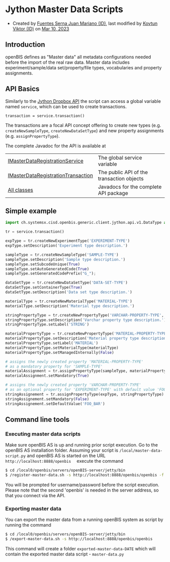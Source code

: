 # Jython Master Data Scripts

-   Created by [Fuentes Serna Juan Mariano
    (ID)](%20%20%20%20/display/~juanf%0A), last modified by [Kovtun
    Viktor (ID)](%20%20%20%20/display/~vkovtun%0A) on [Mar 10,
    2023](/pages/diffpagesbyversion.action?pageId=53746018&selectedPageVersions=1&selectedPageVersions=2 "Show changes")

## Introduction

openBIS defines as "Master data" all metadata configurations needed
before the import of the real raw data. Master data includes
experiment/sample/data set/property/file types, vocabularies and
property assignments.

## API Basics

Similarly to the [Jython Dropbox
API](/pages/viewpage.action?pageId=53746029) the script can access a
global variable named `service`, which can be used to create
transactions.

`transaction = service.transaction()`

The transactions are a focal API concept offering to create new types
(e.g. `createNewSampleType`, `createNewDataSetType`) and new property
assignments (e.g. `assignPropertyType`).

The complete Javadoc for the API is available at

|||
|--- |--- |
|[IMasterDataRegistrationService](https://openbis.ch/javadoc/20.10.x/javadoc-openbis/ch/systemsx/cisd/openbis/generic/server/jython/api/v1/IMasterDataRegistrationService.html)|The global service variable|
|[IMasterDataRegistrationTransaction](https://openbis.ch/javadoc/20.10.x/javadoc-openbis/ch/systemsx/cisd/openbis/generic/server/jython/api/v1/IMasterDataRegistrationTransaction.html)|The public API of the transaction objects|
|[All classes](https://openbis.ch/javadoc/20.10.x/javadoc-openbis/ch/systemsx/cisd/openbis/generic/server/jython/api/v1/package-summary.html)|Javadocs for the complete API package|


## Simple example

```py
import ch.systemsx.cisd.openbis.generic.client.jython.api.v1.DataType as DataType

tr = service.transaction()

expType = tr.createNewExperimentType('EXPERIMENT-TYPE')
expType.setDescription('Experiment type description.')

sampleType = tr.createNewSampleType('SAMPLE-TYPE')
sampleType.setDescription('Sample type description.')
sampleType.setSubcodeUnique(True)
sampleType.setAutoGeneratedCode(True)
sampleType.setGeneratedCodePrefix("G_");

dataSetType = tr.createNewDataSetType('DATA-SET-TYPE')
dataSetType.setContainerType(True)
dataSetType.setDescription('Data set type description.')

materialType = tr.createNewMaterialType('MATERIAL-TYPE')
materialType.setDescription('Material type description.')

stringPropertyType = tr.createNewPropertyType('VARCHAR-PROPERTY-TYPE', DataType.VARCHAR)
stringPropertyType.setDescription('Varchar property type description.')
stringPropertyType.setLabel('STRING')

materialPropertyType = tr.createNewPropertyType('MATERIAL-PROPERTY-TYPE', DataType.MATERIAL)
materialPropertyType.setDescription('Material property type description.')
materialPropertyType.setLabel('MATERIAL')
materialPropertyType.setMaterialType(materialType)
materialPropertyType.setManagedInternally(False)

# assigns the newly created property 'MATERIAL-PROPERTY-TYPE'
# as a mandatory property for 'SAMPLE-TYPE'
materialAssignment = tr.assignPropertyType(sampleType, materialPropertyType)
materialAssignment.setMandatory(True)

# assigns the newly created property 'VARCHAR-PROPERTY-TYPE'
# as an optional property for 'EXPERIMENT-TYPE' with default value 'FOO_BAR'
stringAssignement = tr.assignPropertyType(expType, stringPropertyType)
stringAssignement.setMandatory(False)
stringAssignement.setDefaultValue('FOO_BAR')
```


## Command line tools

### Executing master data scripts

Make sure openBIS AS is up and running prior script execution. Go to the
openBIS AS installation folder. Assuming your script is
`/local/master-data-script.py` and openBIS AS is started on the URL
`     http://localhost:8888/openbis   ` execute the command

```bash
$ cd /local0/openbis/servers/openBIS-server/jetty/bin
$ /register-master-data.sh -s http://localhost:8888/openbis/openbis -f /local/master-data-script.py
```


You will be prompted for username/password before the script execution.
Please note that the second 'openbis' is needed in the server address,
so that you connect via the API.

### Exporting master data

You can export the master data from a running openBIS system as script
by running the command

```bash
$ cd /local0/openbis/servers/openBIS-server/jetty/bin
$ /export-master-data.sh -s http://localhost:8888/openbis/openbis
```


This command will create a folder `exported-master-data-DATE` which will
contain the exported master data script - `master-data.py`
